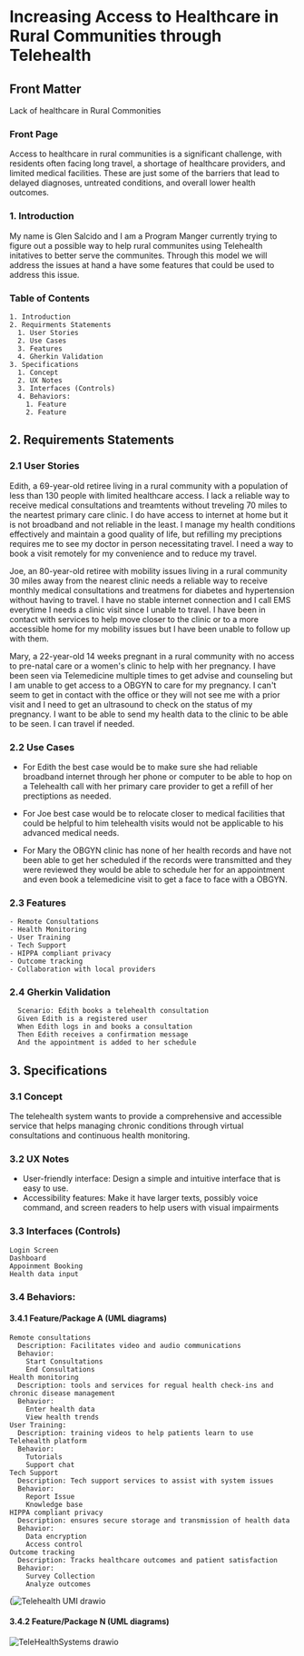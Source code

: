 # Increasing Access to Healthcare in Rural Communities through Telehealth

## Front Matter
Lack of healthcare in Rural Commonities
### Front Page
Access to healthcare in rural communities is a significant challenge, with residents often facing long travel, a shortage of healthcare providers, and limited medical facilities. These are just some of the barriers that lead to delayed diagnoses, untreated conditions, and overall lower health outcomes.
### 1. Introduction
My name is Glen Salcido and I am a Program Manger currently trying to figure out a possible way to help rural communites using Telehealth initatives to better serve the communites. Through this model we will address the issues at hand a have some features that could be used to address this issue.
### Table of Contents
    1. Introduction
    2. Requirments Statements
      1. User Stories
      2. Use Cases
      3. Features
      4. Gherkin Validation
    3. Specifications
      1. Concept
      2. UX Notes
      3. Interfaces (Controls)
      4. Behaviors:
        1. Feature
        2. Feature

## 2. Requirements Statements
### 2.1 User Stories
Edith, a 69-year-old retiree living in a rural community with a population of less than 130 people with limited healthcare access. I lack a reliable way to receive medical consultations and treamtents without treveling 70 miles to the neartest primary care clinic. I do have access to internet at home but it is not broadband and not reliable in the least. I manage my health conditions effectively and maintain a good quality of life, but refilling my preciptions requires me to see my doctor in person necessitating travel. I need a way to book a visit remotely for my convenience and to reduce my travel.

Joe, an 80-year-old retiree with mobility issues living in a rural community 30 miles away from the nearest clinic needs a reliable way to receive monthly medical consultations and treatmens for diabetes and hypertension without having to travel. I have no stable internet connection and I call EMS everytime I needs a clinic visit since I unable to travel. I have been in contact with services to help move closer to the clinic or to a more accessible home for my mobility issues but I have been unable to follow up with them.

Mary, a 22-year-old 14 weeks pregnant in a rural community with no access to pre-natal care or a women's clinic to help with her pregnancy. I have been seen via Telemedicine multiple times to get advise and counseling but I am unable to get access to a OBGYN to care for my pregnancy. I can't seem to get in contact with the office or they will not see me with a prior visit and I need to get an ultrasound to check on the status of my pregnancy. I want to be able to send my health data to the clinic to be able to be seen. I can travel if needed. 

### 2.2 Use Cases 
- For Edith the best case would be to make sure she had reliable broadband internet through her phone or computer to be able to hop on a Telehealth call with her primary care provider to get a refill of her prectiptions as needed. 

- For Joe best case would be to relocate closer to medical facilities that could be helpful to him telehealth visits would not be applicable to his advanced medical needs. 

- For Mary the OBGYN clinic has none of her health records and have not been able to get her scheduled if the records were transmitted and they were reviewed they would be able to schedule her for an appointment and even book a telemedicine visit to get a face to face with a OBGYN.

### 2.3 Features
    - Remote Consultations
    - Health Monitoring
    - User Training
    - Tech Support
    - HIPPA compliant privacy
    - Outcome tracking
    - Collaboration with local providers
    
### 2.4 Gherkin Validation
      Scenario: Edith books a telehealth consultation
      Given Edith is a registered user
      When Edith logs in and books a consultation
      Then Edith receives a confirmation message
      And the appointment is added to her schedule


## 3. Specifications
### 3.1 Concept
The telehealth system wants to provide a comprehensive and accessible service that helps managing chronic conditions through virtual consultations and continuous health monitoring.
### 3.2 UX Notes
- User-friendly interface: Design a simple and intuitive interface that is easy to use.
- Accessibility features: Make it have larger texts, possibly voice command, and screen readers to help users with visual impairments
### 3.3 Interfaces (Controls)
    Login Screen
    Dashboard
    Appoinment Booking
    Health data input

### 3.4 Behaviors:
#### 3.4.1 Feature/Package A (UML diagrams)
    Remote consultations
      Description: Facilitates video and audio communications
      Behavior: 
        Start Consultations
        End Consultations
    Health monitoring
      Description: tools and services for regual health check-ins and chronic disease management
      Behavior: 
        Enter health data
        View health trends
    User Training:
      Description: training videos to help patients learn to use Telehealth platform
      Behavior:
        Tutorials
        Support chat
    Tech Support
      Description: Tech support services to assist with system issues
      Behavior: 
        Report Issue
        Knowledge base
    HIPPA compliant privacy
      Description: ensures secure storage and transmission of health data
      Behavior:
        Data encryption
        Access control
    Outcome tracking
      Description: Tracks healthcare outcomes and patient satisfaction
      Behavior: 
        Survey Collection
        Analyze outcomes
  
(![Telehealth UMI drawio](https://github.com/user-attachments/assets/2d8973de-e82c-47d0-a351-20e80ad3acb4)

#### 3.4.2 Feature/Package N (UML diagrams)

![TeleHealthSystems drawio](https://github.com/user-attachments/assets/c866fa91-5205-41ae-a9a6-751311e9956d)


